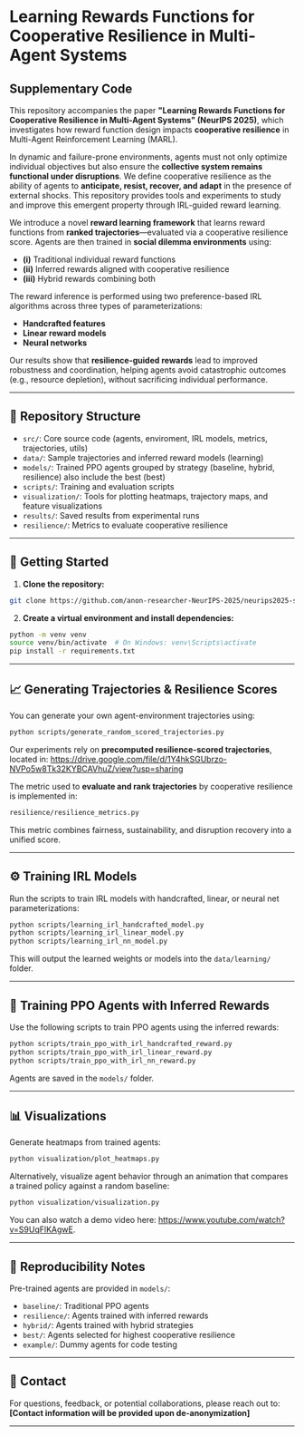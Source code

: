 # Learning Rewards Functions for Cooperative Resilience in Multi-Agent Systems
## Supplementary Code

This repository accompanies the paper **"Learning Rewards Functions for Cooperative Resilience in Multi-Agent Systems" (NeurIPS 2025)**, which investigates how reward function design impacts **cooperative resilience** in Multi-Agent Reinforcement Learning (MARL).

In dynamic and failure-prone environments, agents must not only optimize individual objectives but also ensure the **collective system remains functional under disruptions**. We define cooperative resilience as the ability of agents to **anticipate, resist, recover, and adapt** in the presence of external shocks. This repository provides tools and experiments to study and improve this emergent property through IRL-guided reward learning.

We introduce a novel **reward learning framework** that learns reward functions from **ranked trajectories**—evaluated via a cooperative resilience score. Agents are then trained in **social dilemma environments** using:

* **(i)** Traditional individual reward functions
* **(ii)** Inferred rewards aligned with cooperative resilience
* **(iii)** Hybrid rewards combining both

The reward inference is performed using two preference-based IRL algorithms across three types of parameterizations:

* **Handcrafted features**
* **Linear reward models**
* **Neural networks**

Our results show that **resilience-guided rewards** lead to improved robustness and coordination, helping agents avoid catastrophic outcomes (e.g., resource depletion), without sacrificing individual performance. 

---

## 📁 Repository Structure

* `src/`: Core source code (agents, enviroment, IRL models, metrics, trajectories, utils)
* `data/`: Sample trajectories and inferred reward models (learning)
* `models/`: Trained PPO agents grouped by strategy (baseline, hybrid, resilience) also include the best (best)
* `scripts/`: Training and evaluation scripts
* `visualization/`: Tools for plotting heatmaps, trajectory maps, and feature visualizations
* `results/`: Saved results from experimental runs
* `resilience/`: Metrics to evaluate cooperative resilience

---

## 🚀 Getting Started

1. **Clone the repository:**

```bash
git clone https://github.com/anon-researcher-NeurIPS-2025/neurips2025-supplementary-code.git
```

2. **Create a virtual environment and install dependencies:**

```bash
python -m venv venv
source venv/bin/activate  # On Windows: venv\Scripts\activate
pip install -r requirements.txt
```

---

## 📈 Generating Trajectories & Resilience Scores

You can generate your own agent-environment trajectories using:

```bash
python scripts/generate_random_scored_trajectories.py
```

Our experiments rely on **precomputed resilience-scored trajectories**, located in: https://drive.google.com/file/d/1Y4hkSGUbrzo-NVPo5w8Tk32KYBCAVhuZ/view?usp=sharing 

The metric used to **evaluate and rank trajectories** by cooperative resilience is implemented in:

```bash
resilience/resilience_metrics.py
```

This metric combines fairness, sustainability, and disruption recovery into a unified score.

---


## ⚙️ Training IRL Models

Run the scripts to train IRL models with handcrafted, linear, or neural net parameterizations:

```bash
python scripts/learning_irl_handcrafted_model.py
python scripts/learning_irl_linear_model.py
python scripts/learning_irl_nn_model.py
```

This will output the learned weights or models into the `data/learning/` folder.

---

## 🧪 Training PPO Agents with Inferred Rewards

Use the following scripts to train PPO agents using the inferred rewards:

```bash
python scripts/train_ppo_with_irl_handcrafted_reward.py
python scripts/train_ppo_with_irl_linear_reward.py
python scripts/train_ppo_with_irl_nn_reward.py
```

Agents are saved in the `models/` folder.

---

## 📊 Visualizations

Generate heatmaps from trained agents:

```bash
python visualization/plot_heatmaps.py
```

Alternatively, visualize agent behavior through an animation that compares a trained policy against a random baseline:

```bash
python visualization/visualization.py
```

You can also watch a demo video here: https://www.youtube.com/watch?v=S9UqFlKAgwE.

---

## 📁 Reproducibility Notes

Pre-trained agents are provided in `models/`:

* `baseline/`: Traditional PPO agents
* `resilience/`: Agents trained with inferred rewards
* `hybrid/`: Agents trained with hybrid strategies
* `best/`: Agents selected for highest cooperative resilience
* `example/`: Dummy agents for code testing

---

## 📩 Contact

For questions, feedback, or potential collaborations, please reach out to: **[Contact information will be provided upon de-anonymization]**


---

